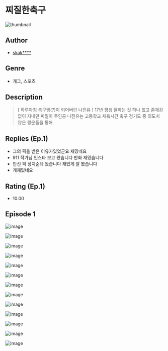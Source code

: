# 찌질한축구
![thumbnail](https://image-comic.pstatic.net/user_contents_data/challenge_comic/2023/05/24/169628/upload_3689400492627211618_480x623.jpeg)

## Author
- [skak****](https://comic.naver.com/artistTitle?id=169628)

## Genre
- 개그, 스포츠

## Description
> [ 하루아침 축구짱(?)이 되어버린 나진유 ] 17년 평생 잘하는 것 하나 없고 존재감 없이 지내던 찌질이 주인공 나진유는 고등학교 체육시간 축구 경기도 중 의도치 않은 행운들을 통해

## Replies (Ep.1)
- 그의 픽을 받은 이유가있었군요 재밌네요
- 911 작가님 인스타 보고 왔습니다 만화 재밌습니다
- 만신 픽 성지순례 왔습니다 재밌게 잘 봤습니다
- 개재밌네요

## Rating (Ep.1)
- 10.00

## Episode 1
![image](https://image-comic.pstatic.net/user_contents_data/challenge_comic/2023/05/24/169628/upload_3617294532073763126.jpeg)

![image](https://image-comic.pstatic.net/user_contents_data/challenge_comic/2023/05/24/169628/upload_3918804810537644344.jpeg)

![image](https://image-comic.pstatic.net/user_contents_data/challenge_comic/2023/05/24/169628/upload_7148166324181022775.jpeg)

![image](https://image-comic.pstatic.net/user_contents_data/challenge_comic/2023/05/24/169628/upload_3617908042502650162.jpeg)

![image](https://image-comic.pstatic.net/user_contents_data/challenge_comic/2023/05/24/169628/upload_4122823568790939184.jpeg)

![image](https://image-comic.pstatic.net/user_contents_data/challenge_comic/2023/05/24/169628/upload_7365413105833422898.jpeg)

![image](https://image-comic.pstatic.net/user_contents_data/challenge_comic/2023/05/24/169628/upload_7077181844904764981.jpeg)

![image](https://image-comic.pstatic.net/user_contents_data/challenge_comic/2023/05/24/169628/upload_4050198623280129074.jpeg)

![image](https://image-comic.pstatic.net/user_contents_data/challenge_comic/2023/05/24/169628/upload_3630236861985732708.jpeg)

![image](https://image-comic.pstatic.net/user_contents_data/challenge_comic/2023/05/24/169628/upload_3559591255743816756.jpeg)

![image](https://image-comic.pstatic.net/user_contents_data/challenge_comic/2023/05/24/169628/upload_3631649954326392886.jpeg)

![image](https://image-comic.pstatic.net/user_contents_data/challenge_comic/2023/05/24/169628/upload_3760847844088492600.jpeg)

![image](https://image-comic.pstatic.net/user_contents_data/challenge_comic/2023/05/24/169628/upload_7089617309315445044.jpeg)
